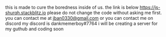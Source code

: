 this is made to cure the boredness inside of us.
the link is below
https://js-shurqh.stackblitz.io
please do not change the code without asking me first.
you can contact me at jban0330@gmail.com or you can contact me on discord
my discord is
dankmemerboy#7764
i will be creating a server for my guthub and coding soon
